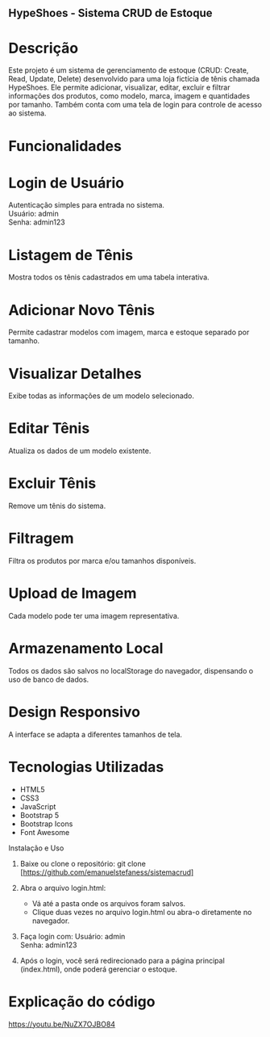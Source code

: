 ## HypeShoes - Sistema CRUD de Estoque 

# Descrição

Este projeto é um sistema de gerenciamento de estoque (CRUD: Create, Read, Update, Delete) desenvolvido para uma loja fictícia de tênis chamada HypeShoes. Ele permite adicionar, visualizar, editar, excluir e filtrar informações dos produtos, como modelo, marca, imagem e quantidades por tamanho. Também conta com uma tela de login para controle de acesso ao sistema.

# Funcionalidades

# Login de Usuário  
  Autenticação simples para entrada no sistema.  
  Usuário: admin  
  Senha: admin123

# Listagem de Tênis  
  Mostra todos os tênis cadastrados em uma tabela interativa.

# Adicionar Novo Tênis  
  Permite cadastrar modelos com imagem, marca e estoque separado por tamanho.

# Visualizar Detalhes  
  Exibe todas as informações de um modelo selecionado.

# Editar Tênis  
  Atualiza os dados de um modelo existente.

# Excluir Tênis  
  Remove um tênis do sistema.

# Filtragem  
  Filtra os produtos por marca e/ou tamanhos disponíveis.

# Upload de Imagem  
  Cada modelo pode ter uma imagem representativa.

# Armazenamento Local  
  Todos os dados são salvos no localStorage do navegador, dispensando o uso de banco de dados.

# Design Responsivo  
  A interface se adapta a diferentes tamanhos de tela.

# Tecnologias Utilizadas

- HTML5  
- CSS3  
- JavaScript 
- Bootstrap 5  
- Bootstrap Icons  
- Font Awesome


Instalação e Uso

1. Baixe ou clone o repositório:
   git clone [https://github.com/emanuelstefaness/sistemacrud]

2. Abra o arquivo login.html:
   - Vá até a pasta onde os arquivos foram salvos.
   - Clique duas vezes no arquivo login.html ou abra-o diretamente no navegador.

3. Faça login com:
   Usuário: admin  
   Senha: admin123

4. Após o login, você será redirecionado para a página principal (index.html), onde poderá gerenciar o estoque.

# Explicação do código

https://youtu.be/NuZX7OJBO84

